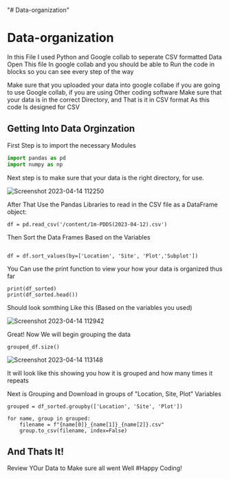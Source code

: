 "# Data-organization" 

# Data-organization
 In this File I used Python and Google collab to seperate CSV formatted Data 
  Open This file In google collab and you should be able to 
  Run the code in blocks so you can see every step of the way
  
  Make sure that you uploaded your data into google collabe if you are going to use 
  Google collab, if you are using Other coding software
  Make sure that your data is in the correct Directory, and That is it in CSV format
  As this code Is designed for CSV
  
## Getting Into Data Orginzation
  
  First Step is to import the necessary Modules 
  
  ```python
import pandas as pd
import numpy as np
  
```

Next step is to make sure that your data is the right directory, for use.


![Screenshot 2023-04-14 112250](https://user-images.githubusercontent.com/70156560/232087014-ee873bcb-3747-402a-9bae-e126f1de5a59.png)

After That Use the Pandas Libraries to read in the CSV file as a DataFrame object:

```
df = pd.read_csv('/content/1m-PDDS(2023-04-12).csv')
```

Then Sort the Data Frames Based on the Variables

```

df = df.sort_values(by=['Location', 'Site', 'Plot','Subplot'])
```

You Can use the print function to view your how your data is organized thus far

```
print(df_sorted)
print(df_sorted.head())
```

Should look somthing Like this (Based on the variables you used)

![Screenshot 2023-04-14 112942](https://user-images.githubusercontent.com/70156560/232088151-26b04cfd-fc3b-4001-8f95-76f4b5edfe1f.png)



Great! Now We will begin grouping the data
```
grouped_df.size()
```


![Screenshot 2023-04-14 113148](https://user-images.githubusercontent.com/70156560/232088748-b9cdf6e2-06d5-4089-a583-3821bd138959.png)



It will look like this showing you how it is grouped and how many times it repeats

Next is Grouping and Download in groups of "Location, Site, Plot" Variables

```
grouped = df_sorted.groupby(['Location', 'Site', 'Plot'])

for name, group in grouped:
    filename = f"{name[0]}_{name[1]}_{name[2]}.csv"
    group.to_csv(filename, index=False)
```


## And Thats It!

Review YOur Data to Make sure all went Well 
#Happy Coding!
